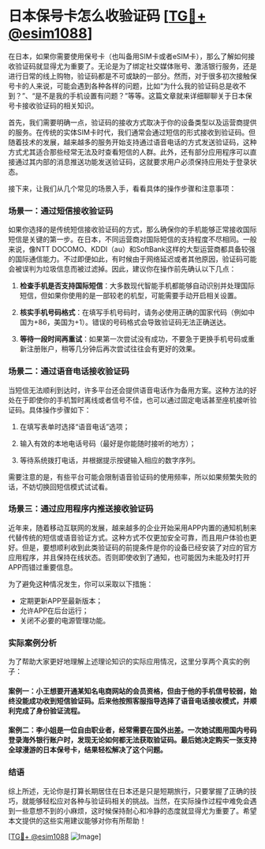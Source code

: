 # 日本保号卡怎么收验证码 [[TG💪+ @esim1088](https://t.me/s/esim1088)]

在日本，如果你需要使用保号卡（也叫备用SIM卡或者eSIM卡），那么了解如何接收验证码就显得尤为重要了。无论是为了绑定社交媒体账号、激活银行服务，还是进行日常的线上购物，验证码都是不可或缺的一部分。然而，对于很多初次接触保号卡的人来说，可能会遇到各种各样的问题，比如“为什么我的验证码总是收不到？”、“是不是我的手机设置有问题？”等等。这篇文章就来详细聊聊关于日本保号卡接收验证码的相关知识。

首先，我们需要明确一点，验证码的接收方式取决于你的设备类型以及运营商提供的服务。在传统的实体SIM卡时代，我们通常会通过短信的形式接收到验证码。但随着技术的发展，越来越多的服务开始支持通过语音电话的方式发送验证码，这种方式尤其适合那些经常无法及时查看短信的人群。此外，还有部分应用程序可以直接通过其内部的消息推送功能发送验证码，这就要求用户必须保持应用处于登录状态。

接下来，让我们从几个常见的场景入手，看看具体的操作步骤和注意事项：

### 场景一：通过短信接收验证码

如果你选择的是传统短信接收验证码的方式，那么确保你的手机能够正常接收国际短信是关键的第一步。在日本，不同运营商对国际短信的支持程度不尽相同。一般来说，像NTT DOCOMO、KDDI（au）和SoftBank这样的大型运营商都具备较强的国际通信能力。不过即便如此，有时候由于网络延迟或者其他原因，验证码可能会被误判为垃圾信息而被过滤掉。因此，建议你在操作前先确认以下几点：

1. **检查手机是否支持国际短信**：大多数现代智能手机都能够自动识别并处理国际短信，但如果你使用的是一部较老的机型，可能需要手动开启相关设置。
   
2. **核实手机号码格式**：在填写手机号码时，请务必使用正确的国家代码（例如中国为+86，美国为+1）。错误的号码格式会导致验证码无法正确送达。

3. **等待一段时间再重试**：如果第一次尝试没有成功，不要急于更换手机号码或重新注册账户，稍等几分钟后再次尝试往往会有更好的效果。

### 场景二：通过语音电话接收验证码

当短信无法顺利到达时，许多平台还会提供语音电话作为备用方案。这种方法的好处在于即使你的手机暂时离线或者信号不佳，也可以通过固定电话甚至座机接听验证码。具体操作步骤如下：

1. 在填写表单时选择“语音电话”选项；
   
2. 输入有效的本地电话号码（最好是你能随时接听的地方）；
   
3. 等待系统拨打电话，并根据提示按键输入相应的数字序列。

需要注意的是，有些平台可能会限制语音验证码的使用频率，所以如果频繁失败的话，不妨切换回短信模式试试看。

### 场景三：通过应用程序内推送接收验证码

近年来，随着移动互联网的发展，越来越多的企业开始采用APP内置的通知机制来代替传统的短信或语音验证方式。这种方式不仅更加安全可靠，而且用户体验也更好。但是，要想顺利收到此类验证码的前提条件是你的设备已经安装了对应的官方应用程序，并且保持在线状态。否则即使收到了通知，也可能因为未能及时打开APP而错过重要信息。

为了避免这种情况发生，你可以采取以下措施：
- 定期更新APP至最新版本；
- 允许APP在后台运行；
- 关闭不必要的电源管理功能。

### 实际案例分析

为了帮助大家更好地理解上述理论知识的实际应用情况，这里分享两个真实的例子：

#### 案例一：小王想要开通某知名电商网站的会员资格，但由于他的手机信号较弱，始终没能成功收到短信验证码。后来他按照客服指导选择了语音电话接收模式，并顺利完成了身份验证流程。

#### 案例二：李小姐是一位自由职业者，经常需要在国外出差。一次她试图用国内号码登录海外银行账户时，发现无论如何都无法获取验证码。最后她决定购买一张支持全球漫游的日本保号卡，结果轻松解决了这个问题。

### 结语

综上所述，无论你是打算长期居住在日本还是只是短期旅行，只要掌握了正确的技巧，就能够轻松应对各种与验证码相关的挑战。当然，在实际操作过程中难免会遇到一些意想不到的小麻烦，这时候保持耐心和冷静的态度就显得尤为重要了。希望本文提供的这些实用建议能够对你有所帮助！

[[TG💪+ @esim1088](https://t.me/s/esim1088) ![Image](https://i.postimg.cc/4NQfJmqS/Snipaste-2025-05-13-00-14-12.png)]